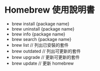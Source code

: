 # Homebrew 使用說明書

- brew install {package name}
- brew uninstall {package name}
- brew info {package name}
- brew search {package name}
- brew list // 列出已安裝的套件
- brew outdated // 列出可更新的套件
- brew upgrade // 更新可更新的套件
- brew update // 更新 homebrew
